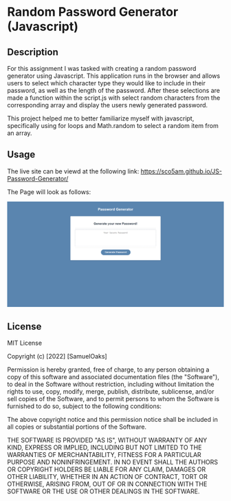 # Random Password Generator (Javascript)

## Description

For this assignment I was tasked with creating a random password generator using Javascript. This application runs in the browser and allows users to select which character type they would like to include in their password, as well as the length of the password. After these selections are made a function within the script.js with select random characters from the corresponding array and display the users newly generated password.
 
This project helped me to better familiarize myself with javascript, specifically using for loops and Math.random to select a random item from an array.


## Usage

The live site can be viewd at the following link: https://sco5am.github.io/JS-Password-Generator/

The Page will look as follows:

   ![Preview](./Assets/Password%20Generator%20(1).png) 


## License
 
MIT License

Copyright (c) [2022] [SamuelOaks]

Permission is hereby granted, free of charge, to any person obtaining a copy
of this software and associated documentation files (the "Software"), to deal
in the Software without restriction, including without limitation the rights
to use, copy, modify, merge, publish, distribute, sublicense, and/or sell
copies of the Software, and to permit persons to whom the Software is
furnished to do so, subject to the following conditions:

The above copyright notice and this permission notice shall be included in all
copies or substantial portions of the Software.

THE SOFTWARE IS PROVIDED "AS IS", WITHOUT WARRANTY OF ANY KIND, EXPRESS OR
IMPLIED, INCLUDING BUT NOT LIMITED TO THE WARRANTIES OF MERCHANTABILITY,
FITNESS FOR A PARTICULAR PURPOSE AND NONINFRINGEMENT. IN NO EVENT SHALL THE
AUTHORS OR COPYRIGHT HOLDERS BE LIABLE FOR ANY CLAIM, DAMAGES OR OTHER
LIABILITY, WHETHER IN AN ACTION OF CONTRACT, TORT OR OTHERWISE, ARISING FROM,
OUT OF OR IN CONNECTION WITH THE SOFTWARE OR THE USE OR OTHER DEALINGS IN THE
SOFTWARE.
